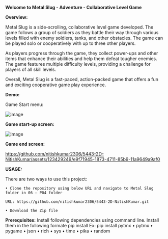 **Welcome to Metal Slug - Adventure - Collaborative Level Game**

**Overview:**

Metal Slug is a side-scrolling, collaborative level game developed. The game follows a group of soldiers as they battle their way through various levels filled with enemy soldiers, tanks, and other obstacles. The game can be played solo or cooperatively with up to three other players.

As players progress through the game, they collect power-ups and other items that enhance their abilities and help them defeat tougher enemies. The game features multiple difficulty levels, providing a challenge for players of all skill levels.

Overall, Metal Slug is a fast-paced, action-packed game that offers a fun and exciting cooperative game play experience.

**Demo:**

Game Start menu:

![image](https://github.com/nitishkumar2306/5443-2D-NitishKumar/assets/123429249/17fab8cc-3286-48c9-8a8c-2f7c9eab70a8)

**Game start-up screen:**

![image](https://github.com/nitishkumar2306/5443-2D-NitishKumar/assets/123429249/e9f71945-1873-4711-85b9-11a9649a9af0)

**Game end screen:**

https://github.com/nitishkumar2306/5443-2D-NitishKumar/assets/123429249/e9f71945-1873-4711-85b9-11a9649a9af0

**USAGE:**

There are two ways to use this project:

    • Clone the repository using below URL and navigate to Metal Slug folder in 06 – P04 folder

	URL: https://github.com/nitishkumar2306/5443-2D-NitishKumar.git

    • Download the Zip file

**Prerequisites:**
Install following dependencies using command line. Install them in the following formate pip install <dependency name>
Ex: pip install pytmx
    • pytmx
    • pygame
    • json
    • rich
    • sys
    • time
    • pika
    • random


       
		


